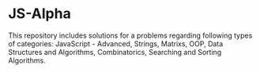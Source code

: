 # JS-Alpha

This repository includes solutions for a problems regarding following 
types of categories: JavaScript - Advanced, Strings, Matrixs, OOP, 
Data Structures and Algorithms, Combinatorics, Searching and Sorting Algorithms.
